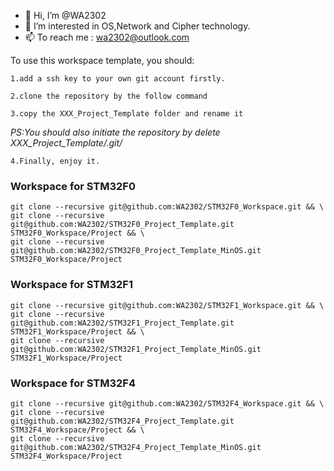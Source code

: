 - 👋 Hi, I’m @WA2302
- 👀 I’m interested in OS,Network and Cipher technology.
- 📫 To reach me : wa2302@outlook.com

To use this workspace template, you should: 

    1.add a ssh key to your own git account firstly.

    2.clone the repository by the follow command

    3.copy the XXX_Project_Template folder and rename it

*PS:You should also initiate the repository by delete XXX_Project_Template/.git/*

    4.Finally, enjoy it.

### Workspace for STM32F0
    git clone --recursive git@github.com:WA2302/STM32F0_Workspace.git && \
    git clone --recursive git@github.com:WA2302/STM32F0_Project_Template.git STM32F0_Workspace/Project && \
    git clone --recursive git@github.com:WA2302/STM32F0_Project_Template_MinOS.git STM32F0_Workspace/Project

### Workspace for STM32F1
    git clone --recursive git@github.com:WA2302/STM32F1_Workspace.git && \
    git clone --recursive git@github.com:WA2302/STM32F1_Project_Template.git STM32F1_Workspace/Project && \
    git clone --recursive git@github.com:WA2302/STM32F1_Project_Template_MinOS.git STM32F1_Workspace/Project

### Workspace for STM32F4
    git clone --recursive git@github.com:WA2302/STM32F4_Workspace.git && \
    git clone --recursive git@github.com:WA2302/STM32F4_Project_Template.git STM32F4_Workspace/Project && \
    git clone --recursive git@github.com:WA2302/STM32F4_Project_Template_MinOS.git STM32F4_Workspace/Project

<!---
WA2302/WA2302 is a ✨ special ✨ repository because its `README.md` (this file) appears on your GitHub profile.
You can click the Preview link to take a look at your changes.
--->
